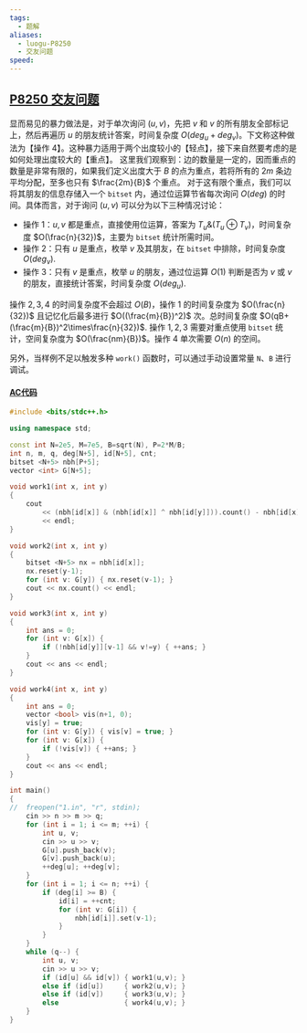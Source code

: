 ```yaml
---
tags:
  - 题解
aliases:
  - luogu-P8250
  - 交友问题
speed:
---
```

## [P8250 交友问题](https://www.luogu.com.cn/problem/P8250)

显而易见的暴力做法是，对于单次询问 $(u,v)$，先把 $v$ 和 $v$ 的所有朋友全部标记上，然后再遍历 $u$ 的朋友统计答案，时间复杂度 $O(deg_u + deg_v)$。下文称这种做法为【操作 $4$】。这种暴力适用于两个出度较小的【轻点】，接下来自然要考虑的是如何处理出度较大的【重点】。
这里我们观察到：边的数量是一定的，因而重点的数量是非常有限的，如果我们定义出度大于 $B$ 的点为重点，若将所有的 $2m$ 条边平均分配，至多也只有 $\frac{2m}{B}$ 个重点。
对于这有限个重点，我们可以将其朋友的信息存储入一个 `bitset` 内，通过位运算节省每次询问 $O(deg)$ 的时间。具体而言，对于询问 $(u,v)$ 可以分为以下三种情况讨论：

- 操作 $1$：$u,v$ 都是重点，直接使用位运算，答案为 $T_u\&(T_u \oplus T_v)$，时间复杂度 $O(\frac{n}{32})$，主要为 `bitset` 统计所需时间。
- 操作 $2$：只有 $u$ 是重点，枚举 $v$ 及其朋友，在 `bitset` 中排除，时间复杂度 $O(deg_v)$.
- 操作 $3$：只有 $v$ 是重点，枚举 $u$ 的朋友，通过位运算 $O(1)$ 判断是否为 $v$ 或 $v$ 的朋友，直接统计答案，时间复杂度 $O(deg_u)$. 

操作 $2,3,4$ 的时间复杂度不会超过 $O(B)$，操作 $1$ 的时间复杂度为 $O(\frac{n}{32})$ 且记忆化后最多进行 $O((\frac{m}{B})^2)$ 次。总时间复杂度 $O(qB+(\frac{m}{B})^2\times\frac{n}{32})$.
操作 $1,2,3$ 需要对重点使用 `bitset` 统计，空间复杂度为 $O(\frac{nm}{B})$。操作 $4$ 单次需要 $O(n)$ 的空间。

另外，当样例不足以触发多种 `work()` 函数时，可以通过手动设置常量 `N`、`B` 进行调试。

#### [AC代码](https://www.luogu.com.cn/record/175884860)

```cpp
#include <bits/stdc++.h>

using namespace std;

const int N=2e5, M=7e5, B=sqrt(N), P=2*M/B;
int n, m, q, deg[N+5], id[N+5], cnt;
bitset <N+5> nbh[P+5];
vector <int> G[N+5];

void work1(int x, int y)
{
	cout
		<< (nbh[id[x]] & (nbh[id[x]] ^ nbh[id[y]])).count() - nbh[id[x]][y-1]
		<< endl;
}

void work2(int x, int y)
{
	bitset <N+5> nx = nbh[id[x]];
	nx.reset(y-1);
	for (int v: G[y]) { nx.reset(v-1); }
	cout << nx.count() << endl;
}

void work3(int x, int y)
{
	int ans = 0;
	for (int v: G[x]) {
		if (!nbh[id[y]][v-1] && v!=y) { ++ans; }
	}
	cout << ans << endl;
}

void work4(int x, int y)
{
	int ans = 0;
	vector <bool> vis(n+1, 0);
	vis[y] = true;
	for (int v: G[y]) { vis[v] = true; }
	for (int v: G[x]) {
		if (!vis[v]) { ++ans; }
	}
	cout << ans << endl;
}

int main()
{
//	freopen("1.in", "r", stdin);
	cin >> n >> m >> q;
	for (int i = 1; i <= m; ++i) {
		int u, v;
		cin >> u >> v;
		G[u].push_back(v);
		G[v].push_back(u);
		++deg[u]; ++deg[v];
	}
	for (int i = 1; i <= n; ++i) {
		if (deg[i] >= B) {
			id[i] = ++cnt;
			for (int v: G[i]) {
				nbh[id[i]].set(v-1);
			}
		}
	}
	while (q--) {
		int u, v;
		cin >> u >> v;
		if (id[u] && id[v]) { work1(u,v); }
		else if (id[u])     { work2(u,v); }
		else if (id[v])     { work3(u,v); }
		else                { work4(u,v); }
	}
}
```
